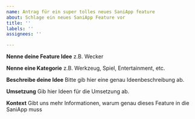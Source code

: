 ```yaml
---
name: Antrag für ein super tolles neues SaniApp feature
about: Schlage ein neues SaniApp Feature vor
title: ''
labels: ''
assignees: ''

---
```


**Nenne deine Feature Idee**
z.B. Wecker

**Nenne eine Kategorie**
z.B. Werkzeug, Spiel, Entertainment, etc.

**Beschreibe deine Idee**
Bitte gib hier eine genau Ideenbeschreibung ab.

**Umsetzung**
Gib hier Ideen für die Umsetzung ab.

**Kontext**
Gibt uns mehr Informationen, warum genau dieses Feature in die SaniApp muss
